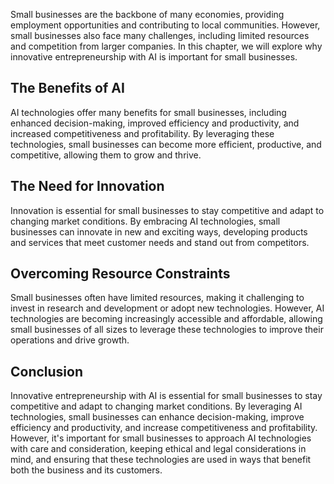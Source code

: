 
Small businesses are the backbone of many economies, providing employment opportunities and contributing to local communities. However, small businesses also face many challenges, including limited resources and competition from larger companies. In this chapter, we will explore why innovative entrepreneurship with AI is important for small businesses.

The Benefits of AI
------------------

AI technologies offer many benefits for small businesses, including enhanced decision-making, improved efficiency and productivity, and increased competitiveness and profitability. By leveraging these technologies, small businesses can become more efficient, productive, and competitive, allowing them to grow and thrive.

The Need for Innovation
-----------------------

Innovation is essential for small businesses to stay competitive and adapt to changing market conditions. By embracing AI technologies, small businesses can innovate in new and exciting ways, developing products and services that meet customer needs and stand out from competitors.

Overcoming Resource Constraints
-------------------------------

Small businesses often have limited resources, making it challenging to invest in research and development or adopt new technologies. However, AI technologies are becoming increasingly accessible and affordable, allowing small businesses of all sizes to leverage these technologies to improve their operations and drive growth.

Conclusion
----------

Innovative entrepreneurship with AI is essential for small businesses to stay competitive and adapt to changing market conditions. By leveraging AI technologies, small businesses can enhance decision-making, improve efficiency and productivity, and increase competitiveness and profitability. However, it's important for small businesses to approach AI technologies with care and consideration, keeping ethical and legal considerations in mind, and ensuring that these technologies are used in ways that benefit both the business and its customers.

